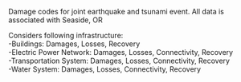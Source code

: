 Damage codes for joint earthquake and tsunami event.
All data is associated with Seaside, OR

Considers following infrastructure:  
	-Buildings: Damages, Losses, Recovery  
	-Electric Power Network: Damages, Losses, Connectivity, Recovery  
	-Transportation System: Damages, Losses, Connectivity, Recovery  
	-Water System: Damages, Losses, Connectivity, Recovery  
